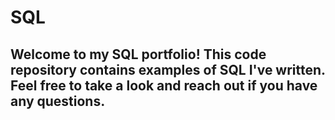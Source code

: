 # SQL
## Welcome to my SQL portfolio! This code repository contains examples of SQL I've written. Feel free to take a look and reach out if you have any questions.
